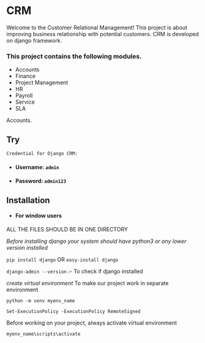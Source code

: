 # CRM

Welcome to the Customer Relational Management! This project is about improving business relationship with potential customers. CRM is developed on django framework.



### This project contains the following modules.
- Accounts
- Finance
- Project Management
- HR
- Payroll
- Service
- SLA

 Accounts.

## Try
`Credential for Django CRM:`
 - #### Username: `admin`
 - #### Password: `admin123`
 
 ## Installation
 - #### For window users
 
 ALL THE FILES SHOULD BE IN ONE DIRECTORY
 
 *Before installing django your system should have python3 or any lower version installed*

 `pip install django`  OR `easy-install django`
 
 `django-admin --version`                     :- To check if django installed
 

 *create virtual environment*
 To make our project work in separate environment
 
 `python -m venv myenv_name`
 
`Set-ExecutionPolicy -ExecutionPolicy RemoteSigned`

Before working on your project, always activate virtual environment

`myenv_name\scripts\activate`


